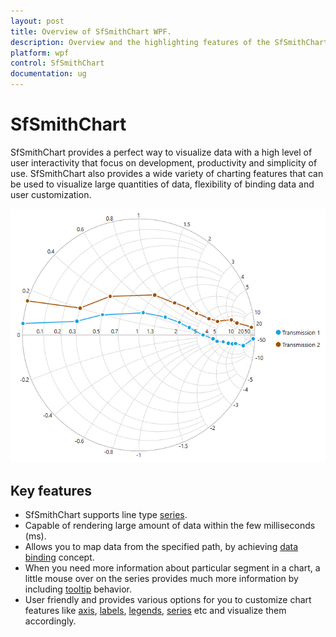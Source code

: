 ```yaml
---
layout: post
title: Overview of SfSmithChart WPF.
description: Overview and the highlighting features of the SfSmithChart control.
platform: wpf
control: SfSmithChart
documentation: ug
---
```


# SfSmithChart

SfSmithChart provides a perfect way to visualize data with a high level of user interactivity that focus on development, productivity and simplicity of use. SfSmithChart also provides a wide variety of charting features that can be used to visualize large quantities of data, flexibility of binding data and user customization. 

![](Overview_images/Overview_img1.png)
    


## Key features

* SfSmithChart supports line type [series](http://help.syncfusion.com/wpf/sfsmithchart/series).
* Capable of rendering large amount of data within the few milliseconds (ms). 
* Allows you to map data from the specified path, by achieving [data binding](http://help.syncfusion.com/wpf/sfsmithchart/databinding) concept.
* When you need more information about particular segment in a chart, a little mouse over on the series provides much more information by including [tooltip](http://help.syncfusion.com/wpf/sfchart/interactive-features#tooltip) behavior.
* User friendly and provides various options for you to customize chart features like [axis](http://help.syncfusion.com/wpf/sfchart/axis), [labels](http://help.syncfusion.com/wpf/sfchart/adornments), [legends](http://help.syncfusion.com/wpf/sfchart/legend), [series](http://help.syncfusion.com/wpf/sfchart/series) etc and visualize them accordingly. 

